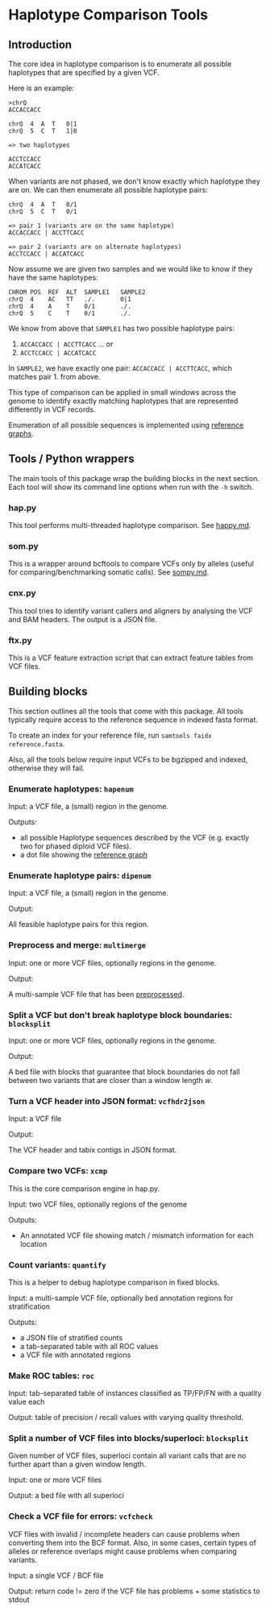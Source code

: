 Haplotype Comparison Tools
==========================

Introduction
------------

The core idea in haplotype comparison is to enumerate all possible haplotypes
that are specified by a given VCF.

Here is an example:

```
>chrQ
ACCACCACC

chrQ  4  A  T   0|1
chrQ  5  C  T   1|0

=> two haplotypes

ACCTCCACC
ACCATCACC
```

When variants are not phased, we don't know exactly which haplotype they are on.
We can then enumerate all possible haplotype pairs:

```
chrQ  4  A  T   0/1
chrQ  5  C  T   0/1

=> pair 1 (variants are on the same haplotype)
ACCACCACC | ACCTTCACC

=> pair 2 (variants are on alternate haplotypes)
ACCTCCACC | ACCATCACC
```

Now assume we are given two samples and we would like to know if they have the
same haplotypes:

```
CHROM POS  REF  ALT  SAMPLE1   SAMPLE2
chrQ  4    AC   TT   ./.       0|1
chrQ  4    A    T    0/1       ./.
chrQ  5    C    T    0/1       ./.
```

We know from above that `SAMPLE1` has two possible haplotype pairs:

1.  `ACCACCACC | ACCTTCACC` ... or
2.  `ACCTCCACC | ACCATCACC`

In `SAMPLE2`, we have exactly one pair: `ACCACCACC | ACCTTCACC`, which matches
pair 1. from above.

This type of comparison can be applied in small windows across the genome to
identify exactly matching haplotypes that are represented differently in VCF
records.

Enumeration of all possible sequences is implemented using
[reference graphs](refgraph.md).

Tools / Python wrappers
-----------------------

The main tools of this package wrap the building blocks in the next section.
Each tool will show its command line options when run with the `-h` switch.

### hap.py

This tool performs multi-threaded haplotype comparison. See
[happy.md](happy.md).

### som.py

This is a wrapper around bcftools to compare VCFs only by alleles (useful for
comparing/benchmarking somatic calls). See [sompy.md](sompy.md).

### cnx.py

This tool tries to identify variant callers and aligners by analysing the VCF
and BAM headers. The output is a JSON file.

### ftx.py

This is a VCF feature extraction script that can extract feature tables from
VCF files.

Building blocks
---------------

This section outlines all the tools that come with this package. All tools
typically require access to the reference sequence in indexed fasta format.

To create an index for your reference file, run
`samtools faidx reference.fasta`.

Also, all the tools below require input VCFs to be bgzipped and indexed,
otherwise they will fail.

### Enumerate haplotypes: `hapenum`

Input: a VCF file, a (small) region in the genome.

Outputs:

*  all possible Haplotype sequences described by the VCF (e.g. exactly two
   for phased diploid VCF files).
*  a dot file showing the [reference graph](refgraph.md)


### Enumerate haplotype pairs: `dipenum`

Input: a VCF file, a (small) region in the genome.

Output:

All feasible haplotype pairs for this region.

### Preprocess and merge: `multimerge`

Input: one or more VCF files, optionally regions in the genome.

Output:

A multi-sample VCF file that has been [preprocessed](normalisation.md).

### Split a VCF but don't break haplotype block boundaries: `blocksplit`

Input: one or more VCF files, optionally regions in the genome.

Output:

A bed file with blocks that guarantee that block boundaries do not fall between
two variants that are closer than a window length *w*.

### Turn a VCF header into JSON format: `vcfhdr2json`

Input: a VCF file

Output:

The VCF header and tabix contigs in JSON format.

### Compare two VCFs: `xcmp`

This is the core comparison engine in hap.py.

Input: two VCF files, optionally regions of the genome

Outputs:

*   An annotated VCF file showing match / mismatch information for each location

### Count variants: `quantify`

This is a helper to debug haplotype comparison in fixed blocks.

Input: a multi-sample VCF file, optionally bed annotation regions for
       stratification

Outputs:

*  a JSON file of stratified counts
*  a tab-separated table with all ROC values
*  a VCF file with annotated regions

### Make ROC tables: `roc`

Input: tab-separated table of instances classified as TP/FP/FN with a quality
       value each

Output: table of precision / recall values with varying quality threshold.

### Split a number of VCF files into blocks/superloci: `blocksplit`

Given number of VCF files, superloci contain all variant calls that
are no further apart than a given window length.

Input: one or more VCF files

Output: a bed file with all superloci

### Check a VCF file for errors: `vcfcheck`

VCF files with invalid / incomplete headers can cause problems when converting them
into the BCF format. Also, in some cases, certain types of alleles or reference
overlaps might cause problems when comparing variants.

Input: a single VCF / BCF file

Output: return code != zero if the VCF file has problems + some statistics to stdout
